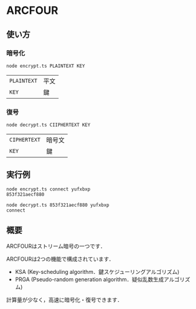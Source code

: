 # ARCFOUR

## 使い方

### 暗号化

```bash
node encrypt.ts PLAINTEXT KEY
```

|||
|-|-|
|`PLAINTEXT`|平文|
|`KEY`|鍵|

### 復号

```bash
node decrypt.ts CIIPHERTEXT KEY
```

|||
|-|-|
|`CIPHERTEXT`|暗号文|
|`KEY`|鍵|

## 実行例

```
node encrypt.ts connect yufxbxp
853f321aecf880
```

```
node decrypt.ts 853f321aecf880 yufxbxp
connect
```

## 概要

ARCFOURはストリーム暗号の一つです．

ARCFOURは2つの機能で構成されています．

- KSA (Key-scheduling algorithm．鍵スケジューリングアルゴリズム)
- PRGA (Pseudo-random generation algorithm．疑似乱数生成アルゴリズム)

計算量が少なく，高速に暗号化・復号できます．
